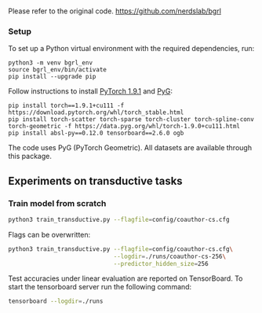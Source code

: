 ###
Please refer to the original code.
https://github.com/nerdslab/bgrl

### Setup

To set up a Python virtual environment with the required dependencies, run:
```
python3 -m venv bgrl_env
source bgrl_env/bin/activate
pip install --upgrade pip
```

Follow instructions to install 
[PyTorch 1.9.1](https://pytorch.org/get-started/locally/) and 
[PyG](https://pytorch-geometric.readthedocs.io/en/latest/notes/installation.html):
```
pip install torch==1.9.1+cu111 -f https://download.pytorch.org/whl/torch_stable.html
pip install torch-scatter torch-sparse torch-cluster torch-spline-conv torch-geometric -f https://data.pyg.org/whl/torch-1.9.0+cu111.html
pip install absl-py==0.12.0 tensorboard==2.6.0 ogb
```

The code uses PyG (PyTorch Geometric).
All datasets are available through this package.


## Experiments on transductive tasks

### Train model from scratch
```bash
python3 train_transductive.py --flagfile=config/coauthor-cs.cfg
```

Flags can be overwritten:
```bash
python3 train_transductive.py --flagfile=config/coauthor-cs.cfg\
                              --logdir=./runs/coauthor-cs-256\
                              --predictor_hidden_size=256
```
Test accuracies under linear evaluation are reported on TensorBoard. 
To start the tensorboard server run the following command:
```bash
tensorboard --logdir=./runs
```

